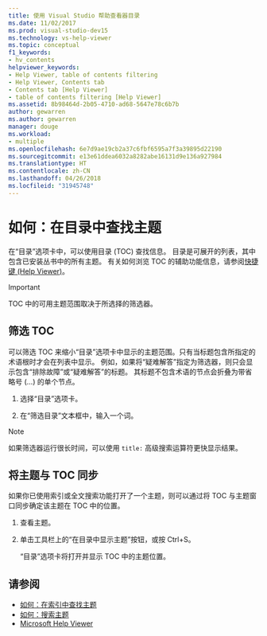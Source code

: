 ```yaml
---
title: 使用 Visual Studio 帮助查看器目录
ms.date: 11/02/2017
ms.prod: visual-studio-dev15
ms.technology: vs-help-viewer
ms.topic: conceptual
f1_keywords:
- hv_contents
helpviewer_keywords:
- Help Viewer, table of contents filtering
- Help Viewer, Contents tab
- Contents tab [Help Viewer]
- table of contents filtering [Help Viewer]
ms.assetid: 8b98464d-2b05-4710-ad68-5647e78c6b7b
author: gewarren
ms.author: gewarren
manager: douge
ms.workload:
- multiple
ms.openlocfilehash: 6e7d9ae19cb2a37c6fbf6595a7f3a39895d22190
ms.sourcegitcommit: e13e61ddea6032a8282abe16131d9e136a927984
ms.translationtype: HT
ms.contentlocale: zh-CN
ms.lasthandoff: 04/26/2018
ms.locfileid: "31945748"
---
```

# <a name="how-to-find-topics-in-the-table-of-contents"></a>如何：在目录中查找主题

在“目录”选项卡中，可以使用目录 (TOC) 查找信息。 目录是可展开的列表，其中包含已安装丛书中的所有主题。 有关如何浏览 TOC 的辅助功能信息，请参阅[快捷键 (Help Viewer)](../ide/shortcut-keys-help-viewer.md)。

> [!IMPORTANT]
> TOC 中的可用主题范围取决于所选择的筛选器。

## <a name="filter-the-toc"></a>筛选 TOC

可以筛选 TOC 来缩小“目录”选项卡中显示的主题范围。只有当标题包含所指定的术语根时才会在列表中显示。 例如，如果将“疑难解答”指定为筛选器，则只会显示包含“排除故障”或“疑难解答”的标题。 其标题不包含术语的节点会折叠为带省略号 (...) 的单个节点。

1.  选择“目录”选项卡。

2.  在“筛选目录”文本框中，输入一个词。

> [!NOTE]
> 如果筛选器运行很长时间，可以使用 `title:` 高级搜索运算符更快显示结果。

## <a name="synchronize-a-topic-with-the-toc"></a>将主题与 TOC 同步

如果你已使用索引或全文搜索功能打开了一个主题，则可以通过将 TOC 与主题窗口同步确定该主题在 TOC 中的位置。

1.  查看主题。

2.  单击工具栏上的“在目录中显示主题”按钮，或按 Ctrl+S。

     “目录”选项卡将打开并显示 TOC 中的主题位置。

## <a name="see-also"></a>请参阅

- [如何：在索引中查找主题](../ide/how-to-find-topics-in-the-index.md)
- [如何：搜索主题](../ide/how-to-search-for-topics.md)
- [Microsoft Help Viewer](../ide/microsoft-help-viewer.md)